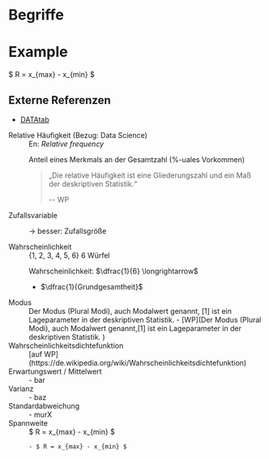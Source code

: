 # Begriffe 

# Example 

$ R = x_{max} - x_{min} $

## Externe Referenzen

* [DATAtab](https://datatab.de/tutorial/standardabweichung-varianz-spannweite)
<dl>
 <dt>Relative Häufigkeit (Bezug: Data Science)</dt>
 <dd>En: <var>Relative frequency</var>

Anteil eines Merkmals an der Gesamtzahl (%-uales Vorkommen)
<blockquote cite="https://de.wikipedia">
„Die relative Häufigkeit ist eine Gliederungszahl und ein Maß der deskriptiven Statistik.“
<p>-- WP</p>  
</blockquote>
</dd>

<dt>Zufallsvariable </dt>
 <dd>

 -> besser: Zufallsgröße

</dd>

<dt>Wahrscheinlichkeit</dt>
 <dd> 
 {1, 2, 3, 4, 5, 6}
 6 Würfel 
 
 Wahrscheinlichkeit: $\dfrac{1}{6} \longrightarrow$ 
 - $\dfrac{1}{Grundgesamtheit}$
 
 
 </dd>
 <dt> Modus </dt>
 <dd>Der Modus (Plural Modi), auch Modalwert genannt, [1] ist ein Lageparameter in der deskriptiven Statistik. 
    - [WP](Der Modus (Plural Modi), auch Modalwert genannt,[1] ist ein Lageparameter in der deskriptiven Statistik. )
 </dd>
 

 <dt>Wahrscheinlichkeitsdichtefunktion</dt>
 <dd>[auf WP](https://de.wikipedia.org/wiki/Wahrscheinlichkeitsdichtefunktion)</dd>

<dt>Erwartungswert / Mittelwert</dt>
 <dd>  
 - bar 
 </dd>

<dt>Varianz</dt>
 <dd> - baz</dd>

 <dt>Standardabweichung</dt>
 <dd> - murX</dd>

<dt>Spannweite</dt>
<dd>
$ R = x_{max} - x_{min} $

    - $ R = x_{max} - x_{min} $
    

</dd>    

</dl>
